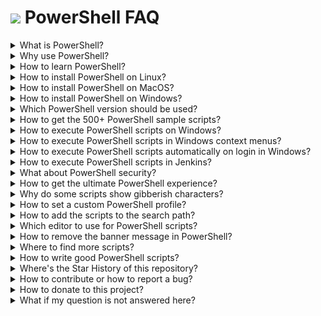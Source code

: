 ![](powershell_black_icon_64x64.png) PowerShell FAQ
===================================================

<details><summary>What is PowerShell?</summary>
 
**PowerShell is a cross-platform task automation solution made up of a command-line shell, a scripting language, and a configuration management framework. PowerShell runs on Linux, Mac OS, and Windows.**
</details>

<details><summary>Why use PowerShell?</summary>
 
* **It's powerful** - fully control your computer.
* **It's easy to learn** - see the tutorial at: https://www.guru99.com/powershell-tutorial.html.
* **It's cross-platform** - available for Linux, Mac OS and Windows.
* **It's open-source and free** - see the Github repository at: https://github.com/PowerShell/PowerShell.
* **It's fully documented** - see the official documentation at: https://docs.microsoft.com/en-us/powershell.
</details>

<details><summary>How to learn PowerShell?</summary>

* **Please find tutorials at:** https://www.guru99.com/powershell-tutorial.html
* **See a cheat sheet at:** [PowerShell/Docs/cheat-sheet.md](cheat-sheet.md)
* **Visit the official PowerShell documentation at:** https://docs.microsoft.com/en-us/powershell/
</details>

<details><summary>How to install PowerShell on Linux?</summary>
 
1. **Your Linux supports Snap packages? Then execute:**
```
 $ sudo snap install PowerShell
 $ sudo ln -s /snap/bin/pwsh /usr/bin/pwsh
```
2. **Otherwise, visit:** https://github.com/PowerShell/PowerShell **and scroll down to: *Get PowerShell*.**
3. **Want to set PowerShell as your default shell?**
   * Make sure the file **/etc/shells** (contains valid login shells) has a **/usr/bin/pwsh** line, otherwise add it.
   * Now execute: `chsh -s /usr/bin/pwsh <USERNAME>` (replace &lt;USERNAME&gt; by your user name).
4. **SSH login is too verbose?**
   * Just execute: `echo > ~/.hushlogin`
</details>

<details><summary>How to install PowerShell on MacOS?</summary>

**Please visit:** https://github.com/PowerShell/PowerShell **and scroll down to: 'Get PowerShell'.**
</details>

<details><summary>How to install PowerShell on Windows?</summary>

**Good news:** It's preinstalled, but not enabled yet (script execution policy is *restricted*). Therefore, **open *Windows PowerShell (Admin)* console** and enter:
```
> Set-ExecutionPolicy RemoteSigned -Scope CurrentUser
```
**NOTE:** the group policy object (GPO) settings of your organization might disallow changes. In that case contact your system administrator for help.
</details>

<details><summary>Which PowerShell version should be used?</summary>

* **PowerShell 2.0** (or lower) is out-dated and will be removed in newer Windows releases.
* **PowerShell 5.1** is preinstalled on Windows 10 or 11.
* **PowerShell 7.5.2** is the very latest (as of July 2025), but needs to be installed manually.
* **Version history** is at: https://github.com/PowerShell/PowerShell/releases
* **NOTE:** scripts should specify the required version, e.g.: `#Requires -Version 5`. This also helps to identify out-dated scripts.  
</details>


<details><summary>How to get the 500+ PowerShell sample scripts?</summary>
 
1. **When using Git, execute in a terminal window:** `git clone https://github.com/fleschutz/PowerShell`
2. **Otherwise, download and unzip it from:** https://github.com/fleschutz/PowerShell/archive/master.zip
</details>

<details><summary>How to execute PowerShell scripts on Windows?</summary>

1. **In the Windows desktop:** right-click the script and select: *Execute with PowerShell*
2. **On the command-line:** launch a terminal application (e.g. *Windows Terminal*), then type: `cd <PATH>`, then: `./<SCRIPT>.ps1`.
3. **By remote login:** use *SSH* to login to the Windows machine, then type: `cd <PATH>`, then: `./<SCRIPT>.ps1`.
4. **By context menu:** see below.
5. **By voice control:** see repo [talk2windows](https://github.com/fleschutz/talk2windows) for more information.
6. **By automation software:** see [Jenkins.io](https://www.jenkins.io) or [AutoHotKey.com](https://www.autohotkey.com/) for more information.
7. **Automatically on login:** see below.
 </details>
 
<details><summary>How to execute PowerShell scripts in Windows context menus?</summary>
   
* To enable "right-click > New > Windows PowerShell Script" execute `Add_ps1_to_New_context_menu.reg` in subfolder [Data/](../Data)
* To disable this execute `Remove_ps1_from_New_context_menu.reg` in subfolder [Data/](../Data)
</details>

<details><summary>How to execute PowerShell scripts automatically on login in Windows?</summary>

1. **Open the *File Explorer* with your Autostart folder** (usually at: `C:\Users\YOUR_USERNAME\AppData\Roaming\Microsoft\Windows\Start Menu\Programs\Startup`).
2. **Copy the script (or a link to it) into this folder.**
</details>
 
<details><summary>How to execute PowerShell scripts in Jenkins?</summary>
 
1. **Install the Jenkins plugin** *"PowerShell plugin"* from https://plugins.jenkins.io/ (the plugin uses PowerShell.exe on Windows and pwsh on Linux).
2. **Add or reference your PowerShell scripts in the Jenkins jobs or in your Jenkinsfiles.**
</details>

<details><summary>What about PowerShell security?</summary>

1. **DO NOT execute scripts from untrusted sources! (rule applies to any executable)**
2. **CHECK the script content for strange things prior execution.**
3. **Prefer SSH Remoting instead of PowerShell Remoting**
4. **More recommendations by NSA and cyber security centers in the U.S. (CISA), New Zealand (NZ NCSC), and the U.K. (NCSC-UK) can be found here:** https://media.defense.gov/2022/Jun/22/2003021689/-1/-1/1/CSI_KEEPING_POWERSHELL_SECURITY_MEASURES_TO_USE_AND_EMBRACE_20220622.PDF
 </details>

 <details><summary>How to get the ultimate PowerShell experience?</summary>

1. **Install *PowerShell* (free)** on all your Linux/Mac OS/Windows machines and configure it as your default shell.
2. **Install *SSH client & server* (free)** on all your Linux/Mac OS/Windows machines for remote control via SSH.
3. **Install *Windows Terminal* (free)** on Windows with 50% transparency, font 'Fira Code' and no PowerShell banner message.
4. **Install *Visual Studio Code* (free)** with plugin 'PowerShell' to edit PowerShell scripts.
5. **Install this GitHub repo** and set the PATH environment variable to the 📂scripts subfolder.
6. **Set an own PowerShell profile,** e.g. by executing: './update-powershell-profile.ps1'.
7. **For Jenkins** install the *PowerShell plugin* and use PowerShell in your Jenkins jobs.
</details>


<details><summary>Why do some scripts show gibberish characters?</summary>
  
**Your current terminal application doesn't support Unicode characters used by those PowerShell scripts.**

**Use a modern one such as *Windows Terminal*, please.**
</details>

<details><summary>How to set a custom PowerShell profile?</summary>
   
**Execute: `./update-powershell-profile.ps1` in the *Scripts* subfolder, this will install **my-profile.ps1** as your PowerShell profile. It's a nice looking basic profile and can easily be adapted to your needs.**
</details>

 <details><summary>How to add the scripts to the search path?</summary>

Want to use the PowerShell scripts everywhere on the command-line? Then you need to add the Scripts/ subfolder to the search path:

* **On Linux using Bash:** edit .profile in your home directory and add the line: PATH="$PATH:/path/to/PowerShell/scripts (replace '/path/to/)."
* **On Windows:** open Settings > System > About > Advanced system settings > Environment Variables, edit the user's variable "Path", and add the full path to the Scripts/ directory.
   </details>

<details><summary>Which editor to use for PowerShell scripts?</summary>

* **Visual Studio Code** - it supports syntax highlighting, on-the-fly problem checking and an integrated PowerShell Console (available for free on Linux, Mac OS and Windows, now recommended by Microsoft).
* **PowerShell ISE** (Integrated Scripting Environment) - the former official PowerShell development environment included with Microsoft Windows.
* **PowerShell Studio** - a powerful PowerShell IDE with module, help, and user interface development tools, high DPI support and regular updates.
* **PowerShell Plus** - an all in one IDE.
* **Atom package** - an add-on with PowerShell language support for Atom.
* **SublimeText package** - an add-on with PowerShell language support for Sublime Text.
* or simply your **favorite text editor** as an alternative.
</details>

<details><summary>How to remove the banner message in PowerShell?</summary>

* **In general:** start powershell.exe with option '-nologo'.
* **For Windows Terminal:** open Settings > Profiles > Windows PowerShell > Command line and add " -nologo".
</details>

<details><summary>Where to find more scripts?</summary>

* [PowerShellGallery.com](https://www.powershellgallery.com/) - The central repository for sharing and acquiring PowerShell code including PowerShell modules, scripts, and DSC resources.
* [ScriptShare.io](https://www.scriptshare.io/) - ScriptShare is an evergrowing library of scripts and automations.
</details>


<details><summary>How to write good PowerShell scripts?</summary>
 
**Good PowerShell scripts are both user-friendly and platform-independent. As a starting point I recommend the following:**

* Use the `<verb>-<noun>.ps1` scheme for filenames (e.g. *new-symlink.ps1*). Official approved verbs can be found here: [https://learn.microsoft.com/en-us/powershell/scripting/developer/cmdlet/approved-verbs-for-windows-powershell-commands](https://learn.microsoft.com/en-us/powershell/scripting/developer/cmdlet/approved-verbs-for-windows-powershell-commands)
* Use **UTF-8 BOM** encoding to support Unicode characters in the script.
* Add a **comment-based help** at the beginning with: `.SYNOPSIS`, `.DESCRIPTION`, `.PARAMETER`, `.EXAMPLE`, `.LINK`, and `.NOTES`.
* Check the **requirements** for the script, e.g. `#Requires -RunAsAdministrator`, or `#Requires -Version 3`
* Prefer **command-line options**, else ask the user for help
* Recommended is **Set-StrictMode -Version Latest** to enable additional error checking.
* For readibility use **lowerCamelCase** to name variables, functions, etc.
* Set execute file permissions for Linux: **chmod a+rx <filename>**
* On success exit with error code 0 (**exit 0**), otherwise print the error with keyword **ERROR:** (to support log parsers) and exit the error code (mostly 1)
 </details>

<details><summary>Where's the Star History of this repository?</summary>
    
[![Star History Chart](https://api.star-history.com/svg?repos=fleschutz/PowerShell&type=Date)](https://star-history.com/#fleschutz/PowerShell&Date)
</details>

<details><summary>How to contribute or how to report a bug?</summary>

**If you find something bad (like a bug, error, or any issue), please report it here by opening an Issue.**

**Or even better: Fork the repository, add or fix the script and submit a pull request, so others can participate too.**
</details>

<details><summary>How to donate to this project?</summary>

**Thanks a lot! Just follow this link:** [https://www.paypal.com/paypalme/Fleschutz](https://www.paypal.com/paypalme/Fleschutz)
</details>

<details><summary>What if my question is not answered here?</summary>
 
**Just send your question by e-mail to:** `markus.fleschutz [at] gmail.com`
</details>
